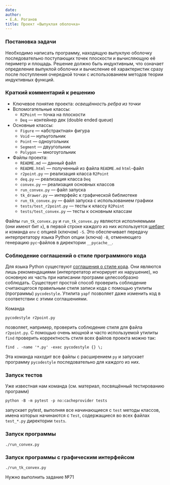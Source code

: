 ```yaml
---
date: 
author:
- Е.А. Роганов
title: Проект «Выпуклая оболочка»
---
```


### Постановка задачи

Необходимо написать программу, находящую выпуклую оболочку последовательно
поступающих точек плоскости и вычисляющую её периметр и площадь. Решение
должно быть индуктивным, что означает определение выпуклой оболочки и
вычисление её характеристик сразу после поступления очередной точки с
использованием методов теории индуктивных функций.

### Краткий комментарий к решению

- Ключевое понятие проекта: *освещённость ребра из точки* 
- Вспомогательные классы:
    - `R2Point` — точка на плоскости
    - `Deq` — контейнер дек (double ended queue)
- Основные классы:
    - `Figure` — «абстрактная» фигура
    - `Void` — нульугольник
    - `Point` — одноугольник
    - `Segment` — двуугольник
    - `Polygon` — многоугольник
- Файлы проекта:
    - `README.md` — данный файл
    - `README.html` — полученный из файла `README.md` `html`-файл
    - `r2point.py` — реализация класса `R2Point`
    - `deq.py` —  реализация класса `Deq`
    - `convex.py` — реализация основных классов
    - `run_convex.py` — файл запуска
    - `tk_drawer.py` — интерфейс к графической библиотеке
    - `run_tk_convex.py` — файл запуска с использованием графики
    - `tests/test_r2point.py` — тесты к классу `R2Point`
    - `tests/test_convex.py` — тесты к основным классам

Файлы `run_tk_convex.py` и `run_tk_convex.py` являются исполняемыми (они имеют
бит `x`), в первой строке каждого из них используется [шебанг](https://ru.wikipedia.org/wiki/%D0%A8%D0%B5%D0%B1%D0%B0%D0%BD%D0%B3_(Unix)) и команда `env` с
опцией (ключом) `-S`. Это обеспечивает передачу интерпретатору языка Python
опции (ключа) `-B`, отменяющего генерацию `pyc`-файлов в директории
`__pycache__`.

### Соблюдение соглашений о стиле программного кода

Для языка Python существуют [соглашения о стиле
кода](https://www.python.org/dev/peps/pep-0008/). Они являются лишь
рекомендациями (интерпретатор игнорирует их нарушение), но основную их
часть при написании программ целесообразно соблюдать. Существует простой
способ проверить соблюдение считающегося правильным
стиля записи кода с помощью утилиты (программы) `pycodestyle`. Утилита
`yapf` позволяет даже изменить код в соответствии с этими соглашениями.

Команда 

    pycodestyle r2point.py

позволяет, например, проверить соблюдение стиля для файла `r2point.py`.
С помощью очень мощной и часто используемой утилиты `find` проверить
корректность стиля всех файлов проекта можно так:

    find . -name '*.py' -exec pycodestyle {} \;

Эта команда находит все файлы с расширением `py` и запускает программу
`pycodestyle` последовательно для каждого из них.

### Запуск тестов

Уже известная нам команда (см. материал, посвящённый тестированию программ)

    python -B -m pytest -p no:cacheprovider tests

запускает pytest, выполняя все начинающиеся с `test` методы классов,
имена которых начинаются с `Test`, содержащиеся во всех файлах `test_*.py`
директории `tests`.

### Запуск программы

`./run_convex.py`

### Запуск программы с графическим интерфейсом

`./run_tk_convex.py`

Нужно выполнить задание №71
